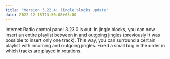 ```yaml
---
title: "Version 3.22.4: Jingle blocks update"
date: 2022-12-18T13:50:08+03:00
---
```


Internet Radio control panel 3.23.0 is out: In jingle blocks, you can now insert an entire playlist between in and outgoing jingles (previously it was possible to insert only one track). This way, you can surround a certain playlist with incoming and outgoing jingles. Fixed a small bug in the order in which tracks are played in rotations.